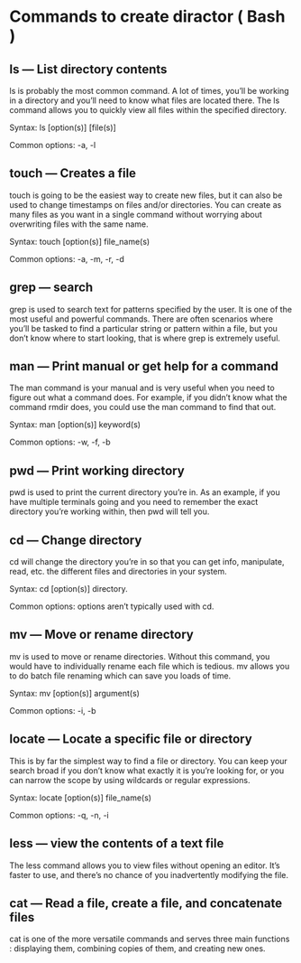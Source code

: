 # Commands to create diractor ( Bash )

## ls — List directory contents

ls is probably the most common command. A lot of times, 
you’ll be working in a directory and you’ll need to know what files are located there. 
The ls command allows you to quickly view all files within the specified directory.

Syntax: ls [option(s)] [file(s)]

Common options: -a, -l

## touch — Creates a file

touch is going to be the easiest way to create new files, 
but it can also be used to change timestamps on files and/or directories. 
You can create as many files as you want in a single command 
without worrying about overwriting files with the same name.

Syntax: touch [option(s)] file_name(s)

Common options: -a, -m, -r, -d

## grep — search

grep is used to search text for patterns specified by the user. 
It is one of the most useful and powerful commands. 
There are often scenarios where you’ll be tasked to find a particular string or pattern within a file, 
but you don’t know where to start looking, that is where grep is extremely useful.

## man — Print manual or get help for a command

The man command is your manual and is very useful when you need to figure out what a command does. 
For example, if you didn’t know what the command rmdir does, you could use the man command to find that out.

Syntax: man [option(s)] keyword(s)

Common options: -w, -f, -b

## pwd — Print working directory

pwd is used to print the current directory you’re in. As an example,
if you have multiple terminals going and you need to remember the exact directory you’re working within,
then pwd will tell you.

## cd — Change directory 

cd will change the directory you’re in so that you can get info, manipulate,
read, etc. the different files and directories in your system.

Syntax: cd [option(s)] directory.

Common options: options aren’t typically used with cd.

## mv — Move or rename directory

mv is used to move or rename directories. 
Without this command, you would have to individually rename each file which is tedious.
mv allows you to do batch file renaming which can save you loads of time.

Syntax: mv [option(s)] argument(s)

Common options: -i, -b

## locate — Locate a specific file or directory

This is by far the simplest way to find a file or directory. 
You can keep your search broad if you don’t know what exactly it is you’re looking for, 
or you can narrow the scope by using wildcards or regular expressions.

Syntax: locate [option(s)] file_name(s)

Common options: -q, -n, -i

## less — view the contents of a text file

The less command allows you to view files without opening an editor.
It’s faster to use, and there’s no chance of you inadvertently modifying the file.

## cat — Read a file, create a file, and concatenate files

cat is one of the more versatile commands and serves three 
main functions : displaying them, combining copies of them, and creating new ones.
